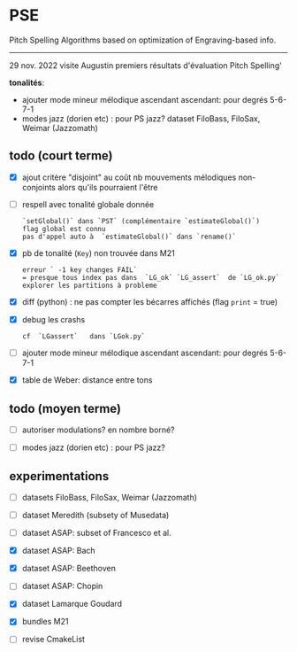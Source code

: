 # PSE

Pitch Spelling Algorithms
based on optimization of Engraving-based info.

---

29 nov. 2022
visite Augustin
premiers résultats d'évaluation Pitch Spelling'

**tonalités**:

- ajouter mode mineur mélodique ascendant
  ascendant: pour degrés 5-6-7-1
- modes jazz (dorien etc) : pour PS jazz?
  dataset FiloBass, FiloSax, Weimar (Jazzomath)

## todo (court terme)

- [x] ajout critère "disjoint" au coût 
     nb mouvements mélodiques non-conjoints alors qu'ils pourraient l'être

- [ ] respell avec tonalité globale donnée
  
      `setGlobal()` dans `PST` (complémentaire `estimateGlobal()`) 
      flag global est connu
      pas d'appel auto à  `estimateGlobal()` dans `rename()`

- [x] pb de tonalité (`Key`) non trouvée dans M21
  
      erreur ` -1 key changes FAIL` 
      = presque tous index pas dans  `LG_ok` `LG_assert`  de `LG_ok.py`
      explorer les partitions à probleme

- [x] diff (python) : ne pas compter les bécarres affichés (flag `print` = true)

- [x] debug les crashs 
  
      cf  `LGassert`   dans `LGok.py`

- [ ] ajouter mode mineur mélodique ascendant
  ascendant: pour degrés 5-6-7-1

- [x] table de Weber: distance entre tons  

## todo (moyen terme)

- [ ] autoriser modulations? en nombre borné?

- [ ] modes jazz (dorien etc) : pour PS jazz?

## experimentations

- [ ] datasets FiloBass, FiloSax, Weimar (Jazzomath)
- [ ] dataset Meredith (subsety of Musedata)
- [ ] dataset ASAP: subset of Francesco et al.  
- [x] dataset ASAP: Bach
- [x] dataset ASAP: Beethoven
- [ ] dataset ASAP: Chopin
- [x] dataset Lamarque Goudard
- [x] bundles M21





- [ ]  revise CmakeList






